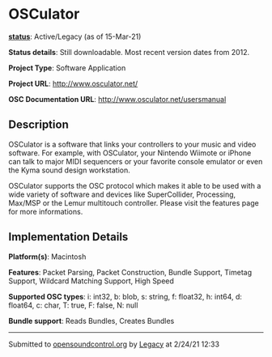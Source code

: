 # OSCulator

**[status](../implementation-status.html)**: Active/Legacy (as of 15-Mar-21)

**Status details**: 
Still downloadable.  Most recent version dates from 2012.

**Project Type**: Software Application

**Project URL**: <http://www.osculator.net/>

**OSC Documentation URL**: <http://www.osculator.net/usersmanual>

## Description

OSCulator is a software that links your controllers to your music and video software. For example, with OSCulator, your Nintendo Wiimote or iPhone can talk to major MIDI sequencers or your favorite console emulator or even the Kyma sound design workstation. <p> OSCulator supports the OSC protocol which makes it able to be used with a wide variety of software and devices like SuperCollider, Processing, Max/MSP or the Lemur multitouch controller. Please visit the features page for more informations.

## Implementation Details

**Platform(s)**: Macintosh

**Features**: Packet Parsing, Packet Construction, Bundle Support, Timetag Support, Wildcard Matching Support, High Speed

**Supported OSC types**: i: int32, b: blob, s: string, f: float32, h: int64, d: float64, c: char, T: true, F: false, N: null

**Bundle support**: Reads Bundles, Creates Bundles

---
Submitted to [opensoundcontrol.org](https://opensoundcontrol.org) by [Legacy](legacy-site.html) at 2/24/21 12:33
